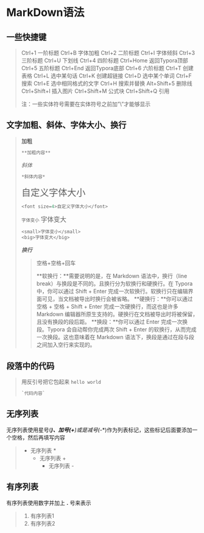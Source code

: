 # MarkDown语法

## 一些快捷键

> Ctrl+1  一阶标题    Ctrl+B  字体加粗
> Ctrl+2  二阶标题    Ctrl+I  字体倾斜
> Ctrl+3  三阶标题    Ctrl+U  下划线
> Ctrl+4  四阶标题    Ctrl+Home   返回Typora顶部
> Ctrl+5  五阶标题    Ctrl+End    返回Typora底部
> Ctrl+6  六阶标题    Ctrl+T  创建表格
> Ctrl+L  选中某句话   Ctrl+K  创建超链接
> Ctrl+D  选中某个单词  Ctrl+F  搜索
> Ctrl+E  选中相同格式的文字   Ctrl+H  搜索并替换
> Alt+Shift+5 删除线 Ctrl+Shift+I    插入图片
> Ctrl+Shift+M    公式块 Ctrl+Shift+Q    引用
>
> 注：一些实体符号需要在实体符号之前加”\”才能够显示

## 文字加粗、斜体、字体大小、换行

> **加粗**
>
> ```java
> **加粗内容**
> ```
>
> *斜体*
>
> ```java
> *斜体内容*
> ```
>
> <font size=5>自定义字体大小</font>
>
> ```java
> <font size=4>自定义字体大小</font>
> ```
>
> <small>字体变小</small>
> <big>字体变大</big>
>
> ```java
> <small>字体变小</small>
> <big>字体变大</big>
> ```
>
> ***换行***
>
> > 空格+空格+回车  
> >
> > **软换行：**需要说明的是，在 Markdown 语法中，换行（line break）与换段是不同的。且换行分为软换行和硬换行。在 Typora 中，你可以通过 Shift + Enter 完成一次软换行。软换行只在编辑界面可见，当文档被导出时换行会被省略。
> > **硬换行：**你可以通过 空格 + 空格 + Shift + Enter 完成一次硬换行，而这也是许多 Markdown 编辑器所原生支持的。硬换行在文档被导出时将被保留，且没有换段的段后距。
> > **换段：**你可以通过 Enter 完成一次换段。Typora 会自动帮你完成两次 Shift + Enter 的软换行，从而完成一次换段。这也意味着在 Markdown 语法下，换段是通过在段与段之间加入空行来实现的。

## 段落中的代码

> 用反引号把它包起来 
> `hello world`
>
> ```java
> `代码内容`
> ```

## 无序列表

无序列表使用星号(*****)、加号(**+**)或是减号(**-**)作为列表标记，这些标记后面要添加一个空格，然后再填写内容

> * 无序列表 *
>   + 无序列表 +
>     - 无序列表 -

## 有序列表

有序列表使用数字并加上 **.** 号来表示

> 1. 有序列表1
> 2. 有序列表2
